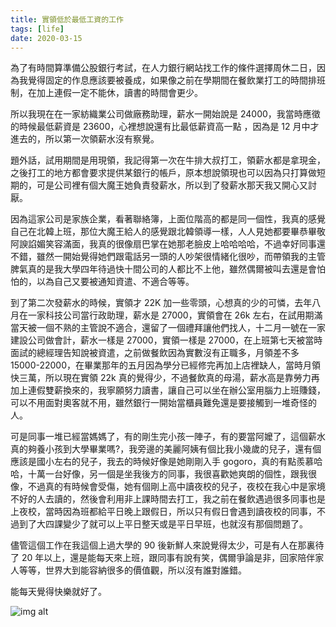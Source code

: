 ```yaml
---
title: 實領低於最低工資的工作
tags: [life]
date: 2020-03-15
---
```

<!--truncate-->
為了有時間算準備公股銀行考試，在人力銀行網站找工作的條件選擇周休二日，因為我覺得固定的作息應該要被養成，如果像之前在學期間在餐飲業打工的時間排班制，在加上連假一定不能休，讀書的時間會更少。

所以我現在在一家紡織業公司做廠務助理，薪水一開始說是 24000，我當時應徵的時候最低薪資是 23600，心裡想說還有比最低薪資高一點 ，因為是 12 月中才進去的，所以第一次領薪水沒有察覺。

題外話，試用期間是用現領，我記得第一次在牛排大叔打工，領薪水都是拿現金，之後打工的地方都會要求提供某銀行的帳戶，原本想說領現也可以因為只打算做短期的，可是公司裡有個大魔王她負責發薪水，所以到了發薪水那天我又開心又討厭。

因為這家公司是家族企業，看著聯絡簿，上面位階高的都是同一個性，我真的感覺自己在北韓上班，那位大魔王給人的感覺跟北韓領導一樣，人人見她都要畢恭畢敬阿諛諂媚笑容滿面，我真的很像扇巴掌在她那老臉皮上哈哈哈哈，不過幸好同事還不錯，雖然一開始覺得她們跟電話另一頭的人吵架很情緒化很吵，而帶領我的主管脾氣真的是我大學四年待過快十間公司的人都比不上他，雖然偶爾被叫去還是會怕怕的，以為自己又要被通知資遣、不適合等等。

到了第二次發薪水的時候，實領才 22K 加一些零頭，心想真的少的可憐，去年八月在一家科技公司當行政助理，薪水是 27000，實領會在 26k 左右，在試用期滿當天被一個不熟的主管說不適合，還留了一個禮拜讓他們找人，十二月一號在一家建設公司做會計，薪水一樣是 27000，實領一樣是 27000，在上班第七天被當時面試的總經理告知說被資遣，之前做餐飲因為實數沒有正職多，月領差不多 15000-22000，在畢業那年的五月因為學分已經修完再加上店裡缺人，當時月領快三萬，所以現在實領 22k 真的覺得少，不過餐飲真的母湯，薪水高是靠勞力再加上連假雙薪換來的，我寧願努力讀書，讓自己可以坐在辦公室用腦力上班賺錢，可以不用面對奧客就不用，雖然銀行一開始當櫃員難免還是要接觸到一堆奇怪的人。

可是同事一堆已經當媽媽了，有的剛生完小孩一陣子，有的要當阿嬤了，這個薪水真的夠養小孩到大學畢業嗎?，我旁邊的美麗阿姨有個比我小幾歲的兒子，還有個應該是國小左右的兒子，我去的時候好像是她剛剛入手 gogoro，真的有點羨慕哈哈，十萬一台好像，另一個是坐我後方的同事，我很喜歡她爽朗的個性，跟我很像，不過真的有時候會受傷，她有個剛上高中讀夜校的兒子，夜校在我心中是家境不好的人去讀的，然後會利用非上課時間去打工，我之前在餐飲遇過很多同事也是上夜校，當時因為班都給平日晚上跟假日，所以只有假日會遇到讀夜校的同事，不過到了大四課變少了就可以上平日整天或是平日早班，也就沒有那個問題了。

儘管這個工作在我這個上過大學的 90 後新鮮人來說覺得太少，可是有人在那裏待了 20 年以上，還是能每天來上班，跟同事有說有笑，偶爾爭論是非，回家陪伴家人等等，世界大到能容納很多的價值觀，所以沒有誰對誰錯。

能每天覺得快樂就好了。

![img alt](/img/blog/doingalowpaidjob.png)